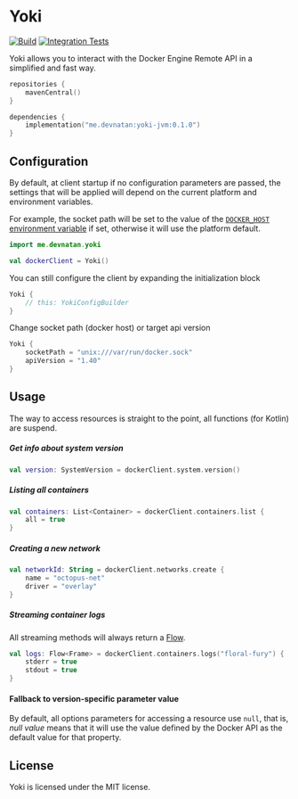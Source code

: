 # Yoki

[![Build](https://github.com/DevNatan/yoki/actions/workflows/build.yml/badge.svg)](https://github.com/DevNatan/yoki/actions/workflows/build.yml)
[![Integration Tests](https://github.com/DevNatan/yoki/actions/workflows/integration-tests.yml/badge.svg)](https://github.com/DevNatan/yoki/actions/workflows/integration-tests.yml)

Yoki allows you to interact with the Docker Engine Remote API in a simplified and fast way.

```kotlin
repositories {
    mavenCentral()
}

dependencies {
    implementation("me.devnatan:yoki-jvm:0.1.0")
}
```

## Configuration

By default, at client startup if no configuration parameters are passed, the settings that will be applied will depend
on the current platform and environment variables.

For example, the socket path will be set to the value of
the [`DOCKER_HOST` environment variable](https://docs.docker.com/compose/reference/envvars/#docker_host) if set,
otherwise it will use the platform default.

```kotlin
import me.devnatan.yoki

val dockerClient = Yoki()
```

You can still configure the client by expanding the initialization block

```kotlin
Yoki {
    // this: YokiConfigBuilder
}
```

Change socket path (docker host) or target api version

```kotlin
Yoki {
    socketPath = "unix:///var/run/docker.sock"
    apiVersion = "1.40"
}
```

## Usage

The way to access resources is straight to the point, all functions (for Kotlin) are suspend.

##### Get info about system version

```kotlin
val version: SystemVersion = dockerClient.system.version()
```

##### Listing all containers

```kotlin
val containers: List<Container> = dockerClient.containers.list {
    all = true
}
```

##### Creating a new network

```kotlin
val networkId: String = dockerClient.networks.create {
    name = "octopus-net"
    driver = "overlay"
}
```

##### Streaming container logs

All streaming methods will always return a [Flow](https://kotlinlang.org/docs/flow.html).

```kotlin
val logs: Flow<Frame> = dockerClient.containers.logs("floral-fury") {
    stderr = true
    stdout = true
}
```

#### Fallback to version-specific parameter value

By default, all options parameters for accessing a resource use `null`, that is, *null value* means
that it will use the value defined by the Docker API as the default value for that property.

## License

Yoki is licensed under the MIT license.